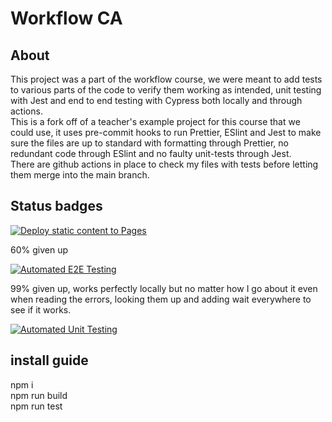# Workflow CA

## About
This project was a part of the workflow course, we were meant to add tests to various parts of the code to verify them working as intended, unit testing with Jest and end to end testing with Cypress both locally and through actions. </br>
This is a fork off of a teacher's example project for this course that we could use, it uses pre-commit hooks to run Prettier, ESlint and Jest to make sure the files are up to standard with formatting through Prettier, no redundant code through ESlint and no faulty unit-tests through Jest. <br/>
There are github actions in place to check my files with tests before letting them merge into the main branch.

## Status badges

[![Deploy static content to Pages](https://github.com/MartinP3/social-media-client/actions/workflows/pages.yml/badge.svg)](https://github.com/MartinP3/social-media-client/actions/workflows/pages.yml)

60% given up

[![Automated E2E Testing](https://github.com/MartinP3/social-media-client/actions/workflows/e2e-test.yml/badge.svg)](https://github.com/MartinP3/social-media-client/actions/workflows/e2e-test.yml)

99% given up, works perfectly locally but no matter how I go about it even when reading the errors, looking them up and adding wait everywhere to see if it works.

[![Automated Unit Testing](https://github.com/MartinP3/social-media-client/actions/workflows/unit-test.yml/badge.svg)](https://github.com/MartinP3/social-media-client/actions/workflows/unit-test.yml)

## install guide
npm i </br>
npm run build </br>
npm run test

